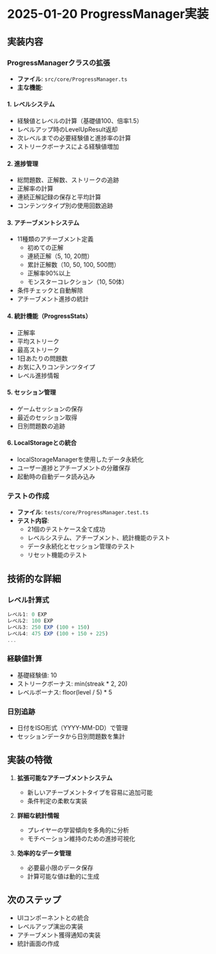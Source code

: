 # 2025-01-20 ProgressManager実装

## 実装内容

### ProgressManagerクラスの拡張
- **ファイル**: `src/core/ProgressManager.ts`
- **主な機能**:

#### 1. レベルシステム
- 経験値とレベルの計算（基礎値100、倍率1.5）
- レベルアップ時のLevelUpResult返却
- 次レベルまでの必要経験値と進捗率の計算
- ストリークボーナスによる経験値増加

#### 2. 進捗管理
- 総問題数、正解数、ストリークの追跡
- 正解率の計算
- 連続正解記録の保存と平均計算
- コンテンツタイプ別の使用回数追跡

#### 3. アチーブメントシステム
- 11種類のアチーブメント定義
  - 初めての正解
  - 連続正解（5, 10, 20問）
  - 累計正解数（10, 50, 100, 500問）
  - 正解率90%以上
  - モンスターコレクション（10, 50体）
- 条件チェックと自動解除
- アチーブメント進捗の統計

#### 4. 統計機能（ProgressStats）
- 正解率
- 平均ストリーク
- 最高ストリーク
- 1日あたりの問題数
- お気に入りコンテンツタイプ
- レベル進捗情報

#### 5. セッション管理
- ゲームセッションの保存
- 最近のセッション取得
- 日別問題数の追跡

#### 6. LocalStorageとの統合
- localStorageManagerを使用したデータ永続化
- ユーザー進捗とアチーブメントの分離保存
- 起動時の自動データ読み込み

### テストの作成
- **ファイル**: `tests/core/ProgressManager.test.ts`
- **テスト内容**:
  - 21個のテストケース全て成功
  - レベルシステム、アチーブメント、統計機能のテスト
  - データ永続化とセッション管理のテスト
  - リセット機能のテスト

## 技術的な詳細

### レベル計算式
```typescript
レベル1: 0 EXP
レベル2: 100 EXP
レベル3: 250 EXP (100 + 150)
レベル4: 475 EXP (100 + 150 + 225)
...
```

### 経験値計算
- 基礎経験値: 10
- ストリークボーナス: min(streak * 2, 20)
- レベルボーナス: floor(level / 5) * 5

### 日別追跡
- 日付をISO形式（YYYY-MM-DD）で管理
- セッションデータから日別問題数を集計

## 実装の特徴

1. **拡張可能なアチーブメントシステム**
   - 新しいアチーブメントタイプを容易に追加可能
   - 条件判定の柔軟な実装

2. **詳細な統計情報**
   - プレイヤーの学習傾向を多角的に分析
   - モチベーション維持のための進捗可視化

3. **効率的なデータ管理**
   - 必要最小限のデータ保存
   - 計算可能な値は動的に生成

## 次のステップ
- UIコンポーネントとの統合
- レベルアップ演出の実装
- アチーブメント獲得通知の実装
- 統計画面の作成